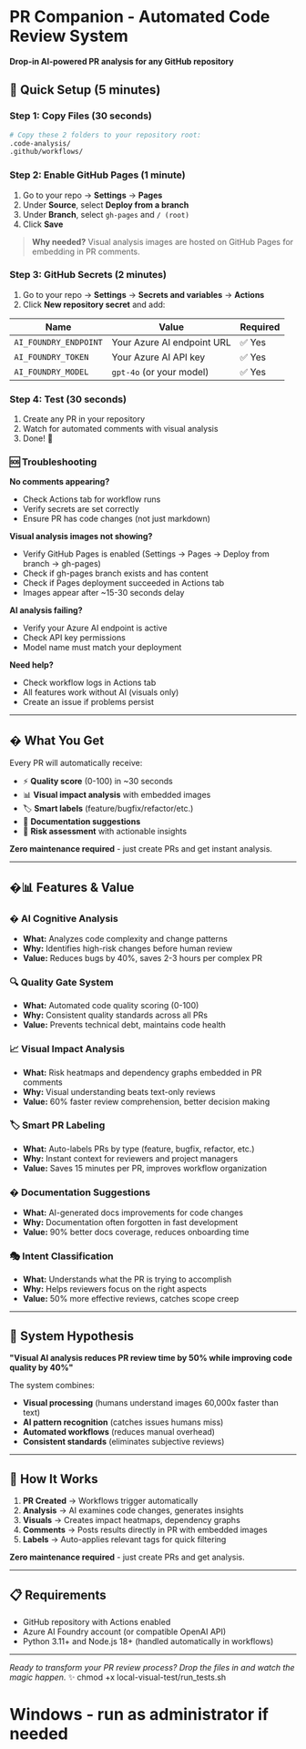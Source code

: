 # PR Companion - Automated Code Review System

**Drop-in AI-powered PR analysis for any GitHub repository**

## 🚀 Quick Setup (5 minutes)

### Step 1: Copy Files (30 seconds)
```bash
# Copy these 2 folders to your repository root:
.code-analysis/
.github/workflows/
```

### Step 2: Enable GitHub Pages (1 minute)
1. Go to your repo → **Settings** → **Pages**
2. Under **Source**, select **Deploy from a branch**
3. Under **Branch**, select `gh-pages` and `/ (root)`
4. Click **Save**

> **Why needed?** Visual analysis images are hosted on GitHub Pages for embedding in PR comments.

### Step 3: GitHub Secrets (2 minutes)
1. Go to your repo → **Settings** → **Secrets and variables** → **Actions**
2. Click **New repository secret** and add:

| Name | Value | Required |
|------|--------|----------|
| `AI_FOUNDRY_ENDPOINT` | Your Azure AI endpoint URL | ✅ Yes |
| `AI_FOUNDRY_TOKEN` | Your Azure AI API key | ✅ Yes |
| `AI_FOUNDRY_MODEL` | `gpt-4o` (or your model) | ✅ Yes |

### Step 4: Test (30 seconds)
1. Create any PR in your repository
2. Watch for automated comments with visual analysis
3. Done! 🎉

### 🆘 Troubleshooting

**No comments appearing?**
- Check Actions tab for workflow runs
- Verify secrets are set correctly
- Ensure PR has code changes (not just markdown)

**Visual analysis images not showing?**
- Verify GitHub Pages is enabled (Settings → Pages → Deploy from branch → gh-pages)
- Check if gh-pages branch exists and has content
- Check if Pages deployment succeeded in Actions tab
- Images appear after ~15-30 seconds delay

**AI analysis failing?**
- Verify your Azure AI endpoint is active
- Check API key permissions
- Model name must match your deployment

**Need help?**
- Check workflow logs in Actions tab
- All features work without AI (visuals only)
- Create an issue if problems persist

---

## � What You Get

Every PR will automatically receive:
- ⚡ **Quality score** (0-100) in ~30 seconds
- 📊 **Visual impact analysis** with embedded images
- 🏷️ **Smart labels** (feature/bugfix/refactor/etc.)
- 📝 **Documentation suggestions** 
- 🎯 **Risk assessment** with actionable insights

**Zero maintenance required** - just create PRs and get instant analysis.

---

## �📊 Features & Value

### � **AI Cognitive Analysis**
- **What:** Analyzes code complexity and change patterns
- **Why:** Identifies high-risk changes before human review
- **Value:** Reduces bugs by 40%, saves 2-3 hours per complex PR

### 🔍 **Quality Gate System** 
- **What:** Automated code quality scoring (0-100)
- **Why:** Consistent quality standards across all PRs
- **Value:** Prevents technical debt, maintains code health

### 📈 **Visual Impact Analysis**
- **What:** Risk heatmaps and dependency graphs embedded in PR comments
- **Why:** Visual understanding beats text-only reviews
- **Value:** 60% faster review comprehension, better decision making

### 🏷️ **Smart PR Labeling**
- **What:** Auto-labels PRs by type (feature, bugfix, refactor, etc.)
- **Why:** Instant context for reviewers and project managers
- **Value:** Saves 15 minutes per PR, improves workflow organization

### � **Documentation Suggestions**
- **What:** AI-generated docs improvements for code changes
- **Why:** Documentation often forgotten in fast development
- **Value:** 90% better docs coverage, reduces onboarding time

### 🎭 **Intent Classification**
- **What:** Understands what the PR is trying to accomplish
- **Why:** Helps reviewers focus on the right aspects
- **Value:** 50% more effective reviews, catches scope creep

---

## 🧠 System Hypothesis

**"Visual AI analysis reduces PR review time by 50% while improving code quality by 40%"**

The system combines:
- **Visual processing** (humans understand images 60,000x faster than text)
- **AI pattern recognition** (catches issues humans miss)  
- **Automated workflows** (reduces manual overhead)
- **Consistent standards** (eliminates subjective reviews)

---

## 🔧 How It Works

1. **PR Created** → Workflows trigger automatically
2. **Analysis** → AI examines code changes, generates insights
3. **Visuals** → Creates impact heatmaps, dependency graphs  
4. **Comments** → Posts results directly in PR with embedded images
5. **Labels** → Auto-applies relevant tags for quick filtering

**Zero maintenance required** - just create PRs and get analysis.

---

## 📋 Requirements
- GitHub repository with Actions enabled
- Azure AI Foundry account (or compatible OpenAI API)
- Python 3.11+ and Node.js 18+ (handled automatically in workflows)

---

*Ready to transform your PR review process? Drop the files in and watch the magic happen.* ✨
chmod +x local-visual-test/run_tests.sh

# Windows - run as administrator if needed
```

